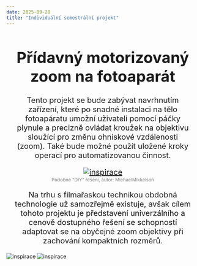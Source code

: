 ```yaml
---
date: 2025-09-28
title: "Individuální semestrální projekt"
---
```

<html>
<head>
  <style>
    .basic-text {
      font-size: 20px;
      text-align: center;
      margin: 20px;
    }
  figcaption {
    font-size: 12px; /* makes text small */
    color: gray;     /* optional styling */
    text-align: center; /* centers under the image */
  }
  </style>
</head>
<body>  
    <div class="basic-text">
        <h1>Přídavný motorizovaný zoom na fotoaparát
        </h1>
        <p>Tento projekt se bude zabývat navrhnutím zařízení, které po snadné instalaci na tělo fotoapáratu umožní uživateli pomocí páčky plynule a precizně ovládat kroužek na objektivu sloužící pro změnu ohniskové vzdálenosti (zoom). Také bude možné použít uložené kroky operací pro automatizovanou činnost.
        </p>
        <figure>
         <a href="https://www.instructables.com/Actobotics-Motorized-Zoom-for-DSLR-EMotimo-TB3/" target="_blank">
            <img src="images/inspirace.jpg" alt="inspirace">
         </a>
             <figcaption>Podobné "DIY" řešení, autor: MichaelMikkelson</figcaption>
        </figure>
        <p>
        Na trhu s filmařaskou technikou obdobná technologie už samozřejmě existuje, avšak cílem tohoto projektu je představení univerzálního a cenově dostupného řešení se schopností adaptovat se na obyčejné zoom objektivy při zachování kompaktních rozměrů.
        </p>
    </div>

</body>
</html>

![inspirace](images/inspirace.jpg)
<img src="images/inspirace.jpg" alt="inspirace">